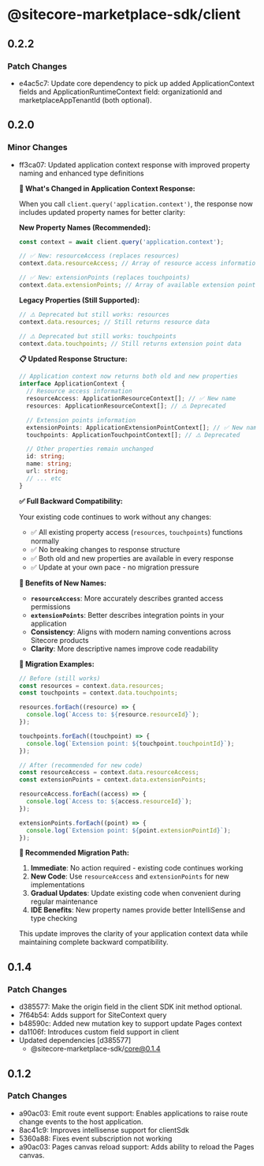 # @sitecore-marketplace-sdk/client

## 0.2.2

### Patch Changes

- e4ac5c7: Update core dependency to pick up added ApplicationContext fields and ApplicationRuntimeContext field: organizationId and marketplaceAppTenantId (both optional).

## 0.2.0

### Minor Changes

- ff3ca07: Updated application context response with improved property naming and enhanced type definitions

  **🔄 What's Changed in Application Context Response:**

  When you call `client.query('application.context')`, the response now includes updated property names for better clarity:

  **New Property Names (Recommended):**

  ```typescript
  const context = await client.query('application.context');

  // ✅ New: resourceAccess (replaces resources)
  context.data.resourceAccess; // Array of resource access information

  // ✅ New: extensionPoints (replaces touchpoints)
  context.data.extensionPoints; // Array of available extension points
  ```

  **Legacy Properties (Still Supported):**

  ```typescript
  // ⚠️ Deprecated but still works: resources
  context.data.resources; // Still returns resource data

  // ⚠️ Deprecated but still works: touchpoints
  context.data.touchpoints; // Still returns extension point data
  ```

  **📋 Updated Response Structure:**

  ```typescript
  // Application context now returns both old and new properties
  interface ApplicationContext {
    // Resource access information
    resourceAccess: ApplicationResourceContext[]; // ✅ New name
    resources: ApplicationResourceContext[]; // ⚠️ Deprecated

    // Extension points information
    extensionPoints: ApplicationExtensionPointContext[]; // ✅ New name
    touchpoints: ApplicationTouchpointContext[]; // ⚠️ Deprecated

    // Other properties remain unchanged
    id: string;
    name: string;
    url: string;
    // ... etc
  }
  ```

  **✅ Full Backward Compatibility:**

  Your existing code continues to work without any changes:

  - ✅ All existing property access (`resources`, `touchpoints`) functions normally
  - ✅ No breaking changes to response structure
  - ✅ Both old and new properties are available in every response
  - ✅ Update at your own pace - no migration pressure

  **🚀 Benefits of New Names:**

  - **`resourceAccess`**: More accurately describes granted access permissions
  - **`extensionPoints`**: Better describes integration points in your application
  - **Consistency**: Aligns with modern naming conventions across Sitecore products
  - **Clarity**: More descriptive names improve code readability

  **📖 Migration Examples:**

  ```typescript
  // Before (still works)
  const resources = context.data.resources;
  const touchpoints = context.data.touchpoints;

  resources.forEach((resource) => {
    console.log(`Access to: ${resource.resourceId}`);
  });

  touchpoints.forEach((touchpoint) => {
    console.log(`Extension point: ${touchpoint.touchpointId}`);
  });

  // After (recommended for new code)
  const resourceAccess = context.data.resourceAccess;
  const extensionPoints = context.data.extensionPoints;

  resourceAccess.forEach((access) => {
    console.log(`Access to: ${access.resourceId}`);
  });

  extensionPoints.forEach((point) => {
    console.log(`Extension point: ${point.extensionPointId}`);
  });
  ```

  **🔧 Recommended Migration Path:**

  1. **Immediate**: No action required - existing code continues working
  2. **New Code**: Use `resourceAccess` and `extensionPoints` for new implementations
  3. **Gradual Updates**: Update existing code when convenient during regular maintenance
  4. **IDE Benefits**: New property names provide better IntelliSense and type checking

  This update improves the clarity of your application context data while maintaining complete backward compatibility.

## 0.1.4

### Patch Changes

- d385577: Make the origin field in the client SDK init method optional.
- 7f64b54: Adds support for SiteContext query
- b48590c: Added new mutation key to support update Pages context
- da1106f: Introduces custom field support in client
- Updated dependencies [d385577]
  - @sitecore-marketplace-sdk/core@0.1.4

## 0.1.2

### Patch Changes

- a90ac03: Emit route event support: Enables applications to raise route change events to the host application.
- 8ac41c9: Improves intellisense support for clientSdk
- 5360a88: Fixes event subscription not working
- a90ac03: Pages canvas reload support: Adds ability to reload the Pages canvas.
